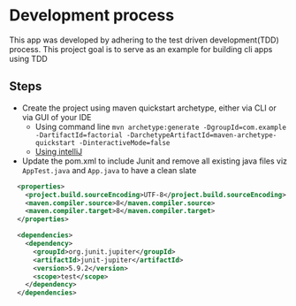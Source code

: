# Development process

This app was developed by adhering to the test driven development(TDD) process.
This project goal is to serve as an example for building cli apps using TDD

## Steps

- Create the project using maven quickstart archetype, either via CLI or via GUI of your IDE
  - Using command line `mvn archetype:generate -DgroupId=com.example -DartifactId=factorial -DarchetypeArtifactId=maven-archetype-quickstart -DinteractiveMode=false`
  - [Using intelliJ](https://www.jetbrains.com/idea/guide/tutorials/working-with-maven/creating-a-project/) 
- Update the pom.xml to include Junit and remove all existing java files viz `AppTest.java` and `App.java` to have a clean slate
```xml
  <properties>
    <project.build.sourceEncoding>UTF-8</project.build.sourceEncoding>
    <maven.compiler.source>8</maven.compiler.source>
    <maven.compiler.target>8</maven.compiler.target>
  </properties>

  <dependencies>
    <dependency>
      <groupId>org.junit.jupiter</groupId>
      <artifactId>junit-jupiter</artifactId>
      <version>5.9.2</version>
      <scope>test</scope>
    </dependency>
  </dependencies>
```